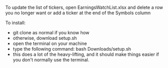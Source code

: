 To update the list of tickers, open EarningsWatchList.xlsx and delete a row you no longer want or add a
ticker at the end of the Symbols column

To install:
* git clone as normal if you know how
* otherwise, download setup.sh
* open the terminal on your machine
* type the following command: bash Downloads/setup.sh
* this does a lot of the heavy-lifting, and it should make things easier if you
don't normally use the terminal. 
